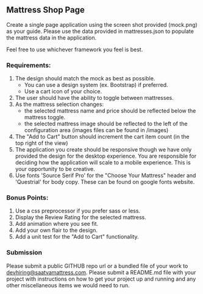 ## Mattress Shop Page
Create a single page application using the screen shot provided (mock.png) as your guide. Please use the data provided in mattresses.json to populate the mattress data in the application.

Feel free to use whichever framework you feel is best.

### Requirements: 
1. The design should match the mock as best as possible.
   * You can use a design system (ex. Bootstrap) if preferred.
   * Use a cart icon of your choice.
2. The user should have the ability to toggle between mattresses.
3. As the mattress selection changes:
   * the selected mattress name and price should be reflected below the mattress toggle.
   * the selected mattress image should be reflected to the left of the configuration area (images files can be found in /images)
4. The "Add to Cart" button should increment the cart item count (in the top right of the view) 
5. The application you create should be responsive though we have only provided the design for the desktop experience. You are responsible for deciding how the application will scale to a mobile experience. This is your opportunity to be creative.
6. Use fonts 'Source Serif Pro' for the "Choose Your Mattress" header and 'Questrial' for body copy. These can be found on google fonts website.


### Bonus Points:
1. Use a css preprocessor if you prefer sass or less.
2. Display the Review Rating for the selected mattress.
2. Add animation where you see fit.
3. Add your own flair to the design.
4. Add a unit test for the "Add to Cart" functionality.


### Submission
Please submit a public GITHUB repo url or a bundled file of your work to devhiring@saatvamattress.com.
Please submit a README.md file with your project with instructions on how to get your project up and running and any other miscellaneous items we would need to run.
